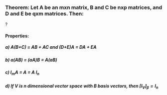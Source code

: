 ### Theorem: Let A be an mxn matrix, B and C be nxp matrices, and D and E be qxm matrices. Then:
?
#### Properties: 
##### a) A(B+C) = AB + AC and (D+E)A = DA + EA
 
##### b) a(AB) = (aA)B = A(aB)
##### c) $I_{m}$A = A = A $I_{n}$
##### d) If V is n dimensional vector space with B basis vectors, then $[I_{V}]_{\beta} = I_{n}$
